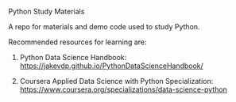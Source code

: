 Python Study Materials

A repo for materials and demo code used to study Python. 

Recommended resources for learning are:
1. Python Data Science Handbook: https://jakevdp.github.io/PythonDataScienceHandbook/

2. Coursera Applied Data Science with Python Specialization: https://www.coursera.org/specializations/data-science-python


